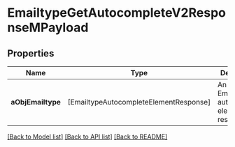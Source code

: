 # EmailtypeGetAutocompleteV2ResponseMPayload

## Properties
Name | Type | Description | Notes
------------ | ------------- | ------------- | -------------
**aObjEmailtype** | [EmailtypeAutocompleteElementResponse] | An array of Emailtype autocomplete element response. | 

[[Back to Model list]](../README.md#documentation-for-models) [[Back to API list]](../README.md#documentation-for-api-endpoints) [[Back to README]](../README.md)


